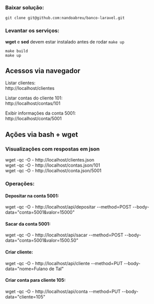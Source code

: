 
### Baixar solução:
`git clone git@github.com:nandoabreu/banco-laravel.git`


### Levantar os serviços:
__wget__ e __sed__ devem estar instalado antes de rodar `make up`

`make build`  
`make up`


## Acessos via navegador

Listar clientes:  
http://localhost/clientes

Listar contas do cliente 101:  
http://localhost/contas/101

Exibir informações da conta 5001:  
http://localhost/conta/5001


## Ações via bash + wget

### Visualizações com respostas em json
wget -qc -O - http://localhost/clientes.json  
wget -qc -O - http://localhost/contas.json/101  
wget -qc -O - http://localhost/conta.json/5001  


### Operações:

#### Depositar na conta 5001:
wget -qc -O - http://localhost/api/depositar --method=POST --body-data="conta=5001&valor=15000"

#### Sacar da conta 5001:
wget -qc -O - http://localhost/api/sacar --method=POST --body-data="conta=5001&valor=1500.50"

#### Criar cliente:
wget -qc -O - http://localhost/api/cliente --method=PUT --body-data="nome=Fulano de Tal"

#### Criar conta para cliente 105:
wget -qc -O - http://localhost/api/conta --method=PUT --body-data="cliente=105"


